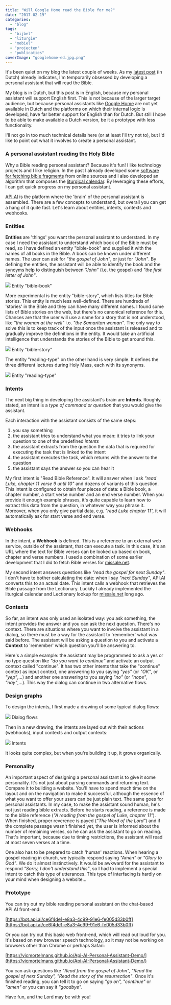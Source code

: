 ```yaml
---
title: "Will Google Home read the Bible for me?"
date: "2017-02-19"
categories: 
  - "blog"
tags: 
  - "bijbel"
  - "liturgie"
  - "mobiel"
  - "projecten"
  - "publicaties"
coverImage: "googlehome-ed.jpg.png"
---
```


It's been quiet on my blog the latest couple of weeks. As my [latest post](/blog/robotlector-wat-is-het-evangelie-van-komende-zondag/) (in Dutch) already indicates, I'm temporarily obsessed by developing a personal assistant that will read the Bible.

My blog is in Dutch, but this post is in English, because my personal assistant will support English first. This is not because of the larger target audience, but because personal assistants like [Google Home](https://madeby.google.com/home/) are not yet available in Dutch and the platforms on which their internal logic is developed, have far better support for English than for Dutch. But still I hope to be able to make available a Dutch version, be it a prototype with less functionality.

I'll not go in too much technical details here (or at least I'll try not to), but I'd like to point out what it involves to create a personal assistant.  

### A personal assistant reading the Holy Bible

Why a Bible reading personal assistant? Because it's fun! I like technology projects and I like religion. In the past I already developed some [software for fetching bible fragments](https://github.com/vicmortelmans/yql-tables/tree/master/bible) from online sources and I also developed an algorithm that composes the [liturgical calendar](http://gelovenleren.net/liturgical-calendars/). By leveraging these efforts, I can get quick progress on my personal assistant.

[API.AI](https://api.ai/) is the platform where the 'brain' of the personal assistant is assembled. There are a few concepts to understand, but overall you can get a hang of it quite fast. Let's learn about entities, intents, contexts and webhooks.

### Entities

**Entities** are 'things' you want the personal assistant to understand. In my case I need the assistant to understand which book of the Bible must be read, so I have defined an entity "bible-book" and supplied it with the names of all books in the Bible. A book can be known under different names. The user can ask for _"the gospel of John"_, or just for _"John"_. By defining the entities, the assistant will be able to identify the book and the synoyms help to distinguish between _"John"_ (i.e. the gospel) and _"the first letter of John"_.

![](images/image04-1024x858.png) Entity "bible-book"

More experimental is the entity "bible-story", which lists titles for Bible stories. This entity is much less well-defined. There are hundreds of 'stories' in the Bible and they can have many different names. I found some lists of Bible stories on the web, but there's no canonical reference for this. Chances are that the user will use a name for a story that is not understood, like _"the woman at the well"_ i.o. _"the Samaritan woman"_. The only way to solve this is to keep track of the input once the assistant is released and to gradually improve the definitions in the entity. It would take an artificial intelligence that understands the stories of the Bible to get around this.

![](images/image02.png) Entity "bible-story"

The entity "reading-type" on the other hand is very simple. It defines the three different lectures during Holy Mass, each with its synonyms.

![](images/image00.png) Entity "reading-type"

### Intents

The next big thing in developing the assistant's brain are **Intents**. Roughly stated, an intent is a _type of command or question_ that you would give the assistant.

Each interaction with the assistant consists of the same steps:

1. you say something
2. the assistant tries to understand what you mean: it tries to link your question to one of the predefined _intents_
3. the assistant extracts from the question the data that is required for executing the task that is linked to the intent
4. the assistant executes the task, which returns with the answer to the question
5. the assistant says the answer so you can hear it

My first intent is "Read Bible Reference". It will answer when I ask _"read Luke, chapter 11 verse 9 until 10"_ and dozens of variants of this question. This intent is configured to obtain four pieces of data: a Bible book, a chapter number, a start verse number and an end verse number. When you provide it enough example phrases, it's quite capable to learn how to extract this data from the question, in whatever way you phrase it. Moreover, when you only give partial data, e.g. _"read Luke chapter 11",_ it will automatically ask for start verse and end verse.

### Webhooks

In the intent, a **Webhook** is defined. This is a reference to an external web service, outside of the assistant, that can execute a task. In this case, it's an URL where the text for Bible verses can be looked up based on book, chapter and verse numbers. I used a combination of some earlier development that I did to fetch Bible verses for [missale.net](http://www.missale.net/).

My second intent answers questions like _"read the gospel for next Sunday"_. I don't have to bother calculating the date: when I say _"next Sunday"_, API.AI converts this to an actual date. This intent calls a webhook that retrieves the Bible passage from the Lectionary. Luckily I already implemented the liturgical calendar and Lectionary lookup for [missale.net](http://www.missale.net/) long ago.

### Contexts

So far, an intent was only used an isolated way: you ask something, the intent provides the answer and you can ask the next question. There's no context. There are situations where you want to involve the assistant in a dialog, so there must be a way for the assistant to 'remember' what was said before. The assistant will be asking a question to you and activate a **Context** to 'remember' which question you'll be answering to.

Here's a simple example: the assistant may be programmed to ask a yes or no type question like _"do you want to continue"_ and activate an output context called "continue". It has two other intents that take the "continue" context as input context, one answering to you saying _"yes"_ (or _"OK"_, or _"yep"_,...) and another one answering to you saying _"no"_ (or _"nope"_, _"nay"_,...). This way the dialog can continue in two alternative flows.

### Design graphs

To design the intents, I first made a drawing of some typical dialog flows:

![](images/image03-1024x1009.png) Dialog flows

Then in a new drawing, the intents are layed out with their actions (webhooks), input contexts and output contexts:

![](images/image01.png) Intents

It looks quite complex, but when you're building it up, it grows organically.

### Personality

An important aspect of designing a personal assistant is to give it some personality. It's not just about parsing commands and returning text. Compare it to building a website. You'll have to spend much time on the layout and on the navigation to make it successful, although the essence of what you want to offer your users can be just plain text. The same goes for personal assistants. In my case, to make the assistant sound human, he's not just reading bible extracts. Before he starts reading, a reference is made to the bible reference (_"A reading from the gospel of Luke, chapter 11"_). When finished, proper reverence is payed (_"The Word of the Lord"_) and if the complete passage wasn't finished yet, the user is informed about the number of remaining verses, so he can ask the assistant to go on reading. That's important, because due to timing restrictions, the assistant will read at most seven verses at a time.

One also has to be prepared to catch 'human' reactions. When hearing a gospel reading in church, we typically respond saying _"Amen"_ or _"Glory to God"_. We do it almost instinctively. It would be awkward for the assistant to respond _"Sorry, I don't understand this"_, so I had to implement a special intent to catch this type of utterances. This type of interfacing is hardly on your mind when designing a website…

### Prototype

You can try out my bible reading personal assistant on the chat-based API.AI front-end:

[https://bot.api.ai/ce6f4de1-e8a3-4c99-91e6-fe005d33b0ff](https://bot.api.ai/ce6f4de1-e8a3-4c99-91e6-fe005d33b0ff)

Or you can try out this basic web front-end, which will read out loud for you. It's based on new browser speech technology, so it may not be working on browsers other than Chrome or perhaps Safari:

[https://vicmortelmans.github.io/Api-AI-Personal-Assistant-Demo/](https://vicmortelmans.github.io/Api-AI-Personal-Assistant-Demo/)

You can ask questions like _"Read from the gospel of John", "Read the gospel of next Sunday", "Read the story of the resurrection"_. Once it's finished reading, you can tell it to go on saying _"go on", "continue"_ or _"amen"_ or you can say it _"goodbye"_.

Have fun, and the Lord may be with you!
